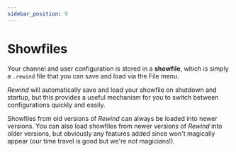 ```yaml
---
sidebar_position: 9
---
```


# Showfiles

Your channel and user configuration is stored in a **showfile**, which is simply a `.rewind` file
that you can save and load via the File menu.

*Rewind* will automatically save and load your showfile on shutdown and startup, but this provides a
useful mechanism for you to switch between configurations quickly and easily.

Showfiles from old versions of *Rewind* can always be loaded into newer versions. You can also load
showfiles from newer versions of *Rewind* into older versions, but obviously any features added
since won't magically appear (our time travel is good but we're not magicians!).
